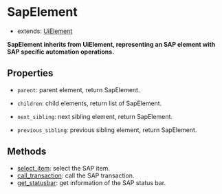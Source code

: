 # SapElement 

- extends: [UiElement](../../uielement/uielement.md) 

**SapElement inherits from UiElement, representing an SAP element with SAP specific automation operations.**  

## Properties

- `parent`: parent element, return SapElement.

- `children`: child elements, return list of SapElement.

- `next_sibling`: next sibling element, return SapElement.

- `previous_sibling`: previous sibling element, return SapElement.

## Methods 

- [select_item](./select_item.md): select the SAP item.
- [call_transaction](./call_transaction.md): call the SAP transaction.
- [get_statusbar](./get_statusbar.md): get information of the SAP status bar.



